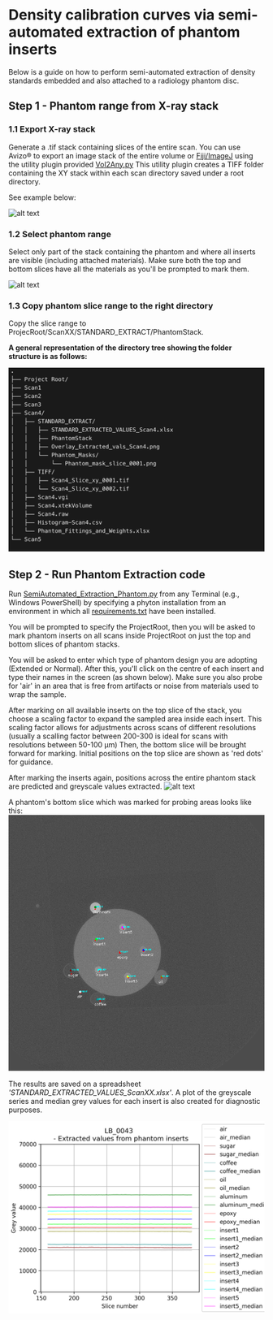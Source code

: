 # Density calibration curves via semi-automated extraction of phantom inserts

Below is a guide on how to perform semi-automated extraction of density standards embedded and also attached to a radiology phantom disc.

## Step 1 - Phantom range from X-ray stack 

### 1.1 Export X-ray stack
Generate a .tif stack containing slices of the entire scan. You can use Avizo® to export an image stack of the entire volume or 
[Fiji/ImageJ](https://imagej.net/software/fiji/) using the utility plugin provided [Vol2Any.py](https://github.com/LeoBertini/CoralMethodsPaper/blob/main/PhantomExtraction/Vol_2Any_LEO.py)
This utility plugin creates a TIFF folder containing the XY stack within each scan directory saved under a root directory. 

See example below:

![alt text](https://github.com/LeoBertini/CoralMethodsPaper/blob/main/PhantomExtraction/GIFs/PhantomExtract1.gif)

### 1.2 Select phantom range
Select only part of the stack containing the phantom and where all inserts are visible (including attached materials).
Make sure both the top and bottom slices have all the materials as you'll be prompted to mark them. 

![alt text](https://github.com/LeoBertini/CoralMethodsPaper/blob/main/PhantomExtraction/GIFs/PhantomExtract2.gif)

### 1.3 Copy phantom slice range to the right directory 
Copy the slice range to ProjecRoot/ScanXX/STANDARD_EXTRACT/PhantomStack. 

**A general representation of the directory tree showing the folder structure is as follows:**

![alt text](https://github.com/LeoBertini/CoralMethodsPaper/blob/main/PhantomExtraction/GIFs/DirectoryTreeExample.jpg)

## Step 2 - Run Phantom Extraction code 
 
Run [SemiAutomated_Extraction_Phantom.py](https://github.com/LeoBertini/CoralMethodsPaper/blob/main/PhantomExtraction/SemiAutomated_Extraction_Phantom.py) from any Terminal (e.g., Windows PowerShell) by
specifying a phyton installation from an environment in which all [requirements.txt](https://github.com/LeoBertini/CoralMethodsPaper/blob/main/requirements.txt) have been installed. 

You will be prompted to specify the ProjectRoot, then you will be asked to mark phantom inserts on all scans inside ProjectRoot on just the top and bottom slices of phantom stacks.

You will be asked to enter which type of phantom design you are adopting (Extended or Normal).
After this, you'll click on the centre of each insert and type their names in the screen (as shown below).
Make sure you also probe for 'air' in an area that is free from artifacts or noise from materials used to wrap the sample.

After marking on all available inserts on the top slice of the stack, you choose a scaling factor to expand the sampled area inside each insert.
This scaling factor allows for adjustments across scans of different resolutions (usually a scalling factor between 200-300 is ideal for scans with resolutions between 50-100 µm)
Then, the bottom slice will be brought forward for marking. Initial positions on the top slice are shown as 'red dots' for guidance. 

After marking the inserts again, positions across the entire phantom stack are predicted and greyscale values extracted.
![alt text](https://github.com/LeoBertini/CoralMethodsPaper/blob/main/PhantomExtraction/GIFs/PhantomExtract3.gif)

A phantom's bottom slice which was marked for probing areas looks like this:
![alt text](https://github.com/LeoBertini/CoralMethodsPaper/blob/main/PhantomExtraction/GIFs/PhantomMarkedExample.png)

The results are saved on a spreadsheet *'STANDARD_EXTRACTED_VALUES_ScanXX.xlsx'*.
A plot of the greyscale series and median grey values for each insert is also created for diagnostic purposes.

![alt text](https://github.com/LeoBertini/CoralMethodsPaper/blob/main/PhantomExtraction/GIFs/PhantomExtractedValuesOverlay.png)





